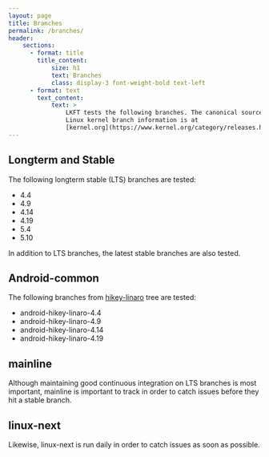```yaml
---
layout: page
title: Branches
permalink: /branches/
header:
    sections:
      - format: title
        title_content:
            size: h1
            text: Branches
            class: display-3 font-weight-bold text-left
      - format: text
        text_content:
            text: >
                LKFT tests the following branches. The canonical source for
                Linux kernel branch information is at
                [kernel.org](https://www.kernel.org/category/releases.html).
---
```

## Longterm and Stable

The following longterm stable (LTS) branches are tested:
- 4.4
- 4.9
- 4.14
- 4.19
- 5.4
- 5.10

In addition to LTS branches, the latest stable branches are also tested.

## Android-common

The following branches from
[hikey-linaro](https://android.googlesource.com/kernel/hikey-linaro/) tree are
tested:
- android-hikey-linaro-4.4
- android-hikey-linaro-4.9
- android-hikey-linaro-4.14
- android-hikey-linaro-4.19

## mainline

Although maintaining good continuous integration on LTS branches is most
important, mainline is important to track in order to catch issues before they
hit a stable branch.

## linux-next

Likewise, linux-next is run daily in order to catch issues as soon as possible.
